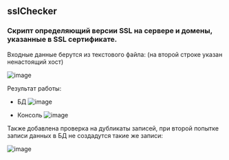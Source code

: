 ## sslChecker
### Скрипт определяющий версии SSL на сервере и домены, указанные в SSL сертификате.
Входные данные берутся из текстового файла:
(на второй строке указан ненастоящий хост)

![image](https://github.com/ArtemVerzun/sslChecker/assets/143192676/cb29c645-51c6-4d15-9a8c-a394179f4df1)

Результат работы:
* БД
  ![image](https://github.com/ArtemVerzun/sslChecker/assets/143192676/e098c13e-85b2-4d5d-82cc-00b42b8e76f3)

* Консоль
  ![image](https://github.com/ArtemVerzun/sslChecker/assets/143192676/84b845a2-3550-48bd-b7c5-6463c158eaba)

Также добавлена проверка на дубликаты записей, при второй попытке записи данных в БД не создадутся такие же записи:

![image](https://github.com/ArtemVerzun/sslChecker/assets/143192676/65997d34-5ebc-4414-8bdf-20e58170b1f9)



